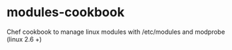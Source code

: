modules-cookbook
================

Chef cookbook to manage linux modules with /etc/modules and modprobe (linux 2.6 +)
